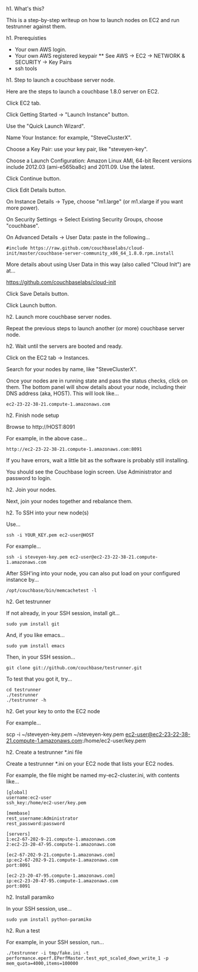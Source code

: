 h1. What's this?

This is a step-by-step writeup on how to launch nodes on EC2 and run
testrunner against them.

h1. Prerequisties

* Your own AWS login.
* Your own AWS registered keypair
** See AWS -> EC2 -> NETWORK & SECURITY -> Key Pairs
* ssh tools

h1. Step to launch a couchbase server node.

Here are the steps to launch a couchbase 1.8.0 server on EC2.

Click EC2 tab.

Click Getting Started -> "Launch Instance" button.

Use the "Quick Launch Wizard".

Name Your Instance: for example, "SteveClusterX".

Choose a Key Pair: use your key pair, like "steveyen-key".

Choose a Launch Configuration: Amazon Linux AMI, 64-bit
  Recent versions include 2012.03 (ami-e565ba8c) and 2011.09.  Use the latest.

Click Continue button.

Click Edit Details button.

On Instance Details -> Type, choose "m1.large" (or m1.xlarge if you want more power).

On Security Settings -> Select Existing Security Groups, choose "couchbase".

On Advanced Details -> User Data: paste in the following...

    #include https://raw.github.com/couchbaselabs/cloud-init/master/couchbase-server-community_x86_64_1.8.0.rpm.install

More details about using User Data in this way (also called "Cloud Init") are at...

  https://github.com/couchbaselabs/cloud-init

Click Save Details button.

Click Launch button.

h2. Launch more couchbase server nodes.

Repeat the previous steps to launch another (or more) couchbase server node.

h2. Wait until the servers are booted and ready.

Click on the EC2 tab -> Instances.

Search for your nodes by name, like "SteveClusterX".

Once your nodes are in running state and pass the status checks, click on them.  The bottom panel will show details about your node, including their DNS address (aka, HOST).  This will look like...

    ec2-23-22-38-21.compute-1.amazonaws.com

h2. Finish node setup

Browse to http://HOST:8091

For example, in the above case...

    http://ec2-23-22-38-21.compute-1.amazonaws.com:8091

If you have errors, wait a little bit as the software is probably still installing.

You should see the Couchbase login screen.  Use Administrator and password to login.

h2. Join your nodes.

Next, join your nodes together and rebalance them.

h2. To SSH into your new node(s)

Use...

    ssh -i YOUR_KEY.pem ec2-user@HOST

For example...

    ssh -i steveyen-key.pem ec2-user@ec2-23-22-38-21.compute-1.amazonaws.com

After SSH'ing into your node, you can also put load on your configured instance by...

    /opt/couchbase/bin/memcachetest -l

h2. Get testrunner

If not already, in your SSH session, install git...

    sudo yum install git

And, if you like emacs...

    sudo yum install emacs

Then, in your SSH session...

    git clone git://github.com/couchbase/testrunner.git

To test that you got it, try...

    cd testrunner
    ./testrunner
    ./testrunner -h

h2. Get your key to onto the EC2 node

For example...

  scp -i ~/steveyen-key.pem ~/steveyen-key.pem ec2-user@ec2-23-22-38-21.compute-1.amazonaws.com:/home/ec2-user/key.pem

h2. Create a testrunner *.ini file

Create a testrunner *.ini on your EC2 node that lists your EC2 nodes.

For example, the file might be named my-ec2-cluster.ini, with contents like...

    [global]
    username:ec2-user
    ssh_key:/home/ec2-user/key.pem
    
    [membase]
    rest_username:Administrator
    rest_password:password
    
    [servers]
    1:ec2-67-202-9-21.compute-1.amazonaws.com
    2:ec2-23-20-47-95.compute-1.amazonaws.com
    
    [ec2-67-202-9-21.compute-1.amazonaws.com]
    ip:ec2-67-202-9-21.compute-1.amazonaws.com
    port:8091
    
    [ec2-23-20-47-95.compute-1.amazonaws.com]
    ip:ec2-23-20-47-95.compute-1.amazonaws.com
    port:8091

h2. Install paramiko

In your SSH session, use...

    sudo yum install python-paramiko

h2. Run a test

For example, in your SSH session, run...

    ./testrunner -i tmp/fake.ini -t performance.eperf.EPerfMaster.test_ept_scaled_down_write_1 -p mem_quota=4000,items=100000

